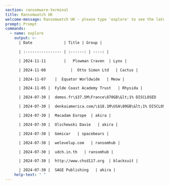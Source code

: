 ```yaml
---
section: ransomware-terminal
title: Ransomwatch UK
welcome-message: Ransomwatch UK - please type 'explore' to see the latest data breaches of UK-based companies and organisations
prompt: Prompt
commands:
  - name: explore
    output: >-
      | Date              | Title | Group |

      | :---------------- | :------: | ----: |

      | 2024-11-11        |   Plowman Craven  | Lynx |

      | 2024-11-08           |  Otto Simon Ltd   | Cactus |

      | 2024-11-07    |  Equator Worldwide   | Meow |

      | 2024-11-05 |  Fylde Coast Academy Trust   | Rhysida |

      | 2024-07-30 |  demos.fr\$37.5M\France\870GB\&lt;1% DISCLOSED   | cactus |

      | 2024-07-30 |  denkaiamerica.com/\$18.1M\USA\80GB\&lt;1% DISCLOSED   | cactus |

      | 2024-07-30 |  Macadam Europe  | akira |

      | 2024-07-30 |  Olschewski Davie   | akira |

      | 2024-07-30 |  Gemicar   | spacebears |

      | 2024-07-30 |  welevelup.com   | ransomhub |

      | 2024-07-30 |  udch.in.th   | ransomhub |

      | 2024-07-30 |  http://www.chsd117.org  | blacksuit |

      | 2024-07-30 |  SAGE Publishing   | akira |
    help-text: " "
---
```

